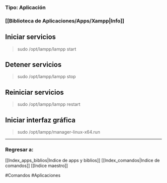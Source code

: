 ### Tipo: Aplicación
### [[Biblioteca de Aplicaciones/Apps/Xampp|Info]]

## Iniciar servicios
> sudo /opt/lampp/lampp start
## Detener servicios
> sudo /opt/lampp/lampp stop
## Reiniciar servicios
> sudo /opt/lampp/lampp restart
## Iniciar interfaz gráfica
>sudo /opt/lampp/manager-linux-x64.run
---
### Regresar a:
[[Index_apps_biblios|Indice de apps y biblios]]
[[Index_comandos|Indice de comandos]]
[[Indice maestro]]

#Comandos #Aplicaciones